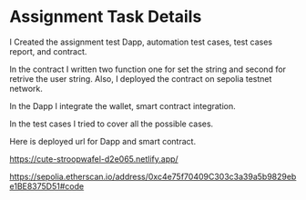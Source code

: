 # Assignment Task Details

I Created the assignment test Dapp, automation test cases, test cases report, and contract.

In the contract I written two function one for set the string and second for retrive the user string. Also, I deployed the contract on sepolia testnet network.

In the Dapp I integrate the wallet, smart contract integration.

In the test cases I tried to cover all the possible cases.

Here is deployed url for Dapp and smart contract.

https://cute-stroopwafel-d2e065.netlify.app/

https://sepolia.etherscan.io/address/0xc4e75f70409C303c3a39a5b9829ebe1BE8375D51#code


 